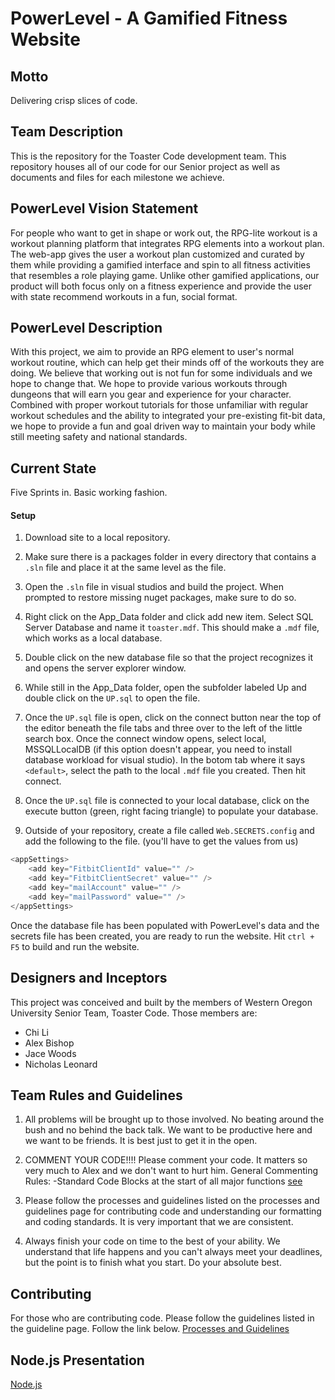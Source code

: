 # PowerLevel - A Gamified Fitness Website

## Motto

Delivering crisp slices of code.

## Team Description

This is the repository for the Toaster Code development team. This repository houses all of our code for our Senior project as well as documents and files for each milestone we achieve.

## PowerLevel Vision Statement

For people who want to get in shape or work out, the RPG-lite workout is a workout planning platform that integrates RPG elements into a workout plan. The web-app gives the user a workout plan customized and curated by them while providing a gamified interface and spin to all fitness activities that resembles a role playing game. Unlike other gamified applications, our product will both focus only on a fitness experience and provide the user with state recommend workouts in a fun, social format.

## PowerLevel Description

With this project, we aim to provide an RPG element to user's normal workout routine, which can help get their minds off of the workouts they are doing. We believe that working out is not fun for some individuals and we hope to change that. We hope to provide various workouts through dungeons that will earn you gear and experience for your character. Combined with proper workout tutorials for those unfamiliar with regular workout schedules and the ability to integrated your pre-existing fit-bit data, we hope to provide a fun and goal driven way to maintain your body while still meeting safety and national standards.

## Current State

Five Sprints in. Basic working fashion.


#### Setup

1. Download site to a local repository.

2. Make sure there is a packages folder in every directory that contains a `.sln` file and place it at the same level as the file.

3. Open the `.sln` file in visual studios and build the project. When prompted to restore missing nuget packages, make sure to do so.

4. Right click on the App_Data folder and click add new item. Select SQL Server Database and name it `toaster.mdf`. This should make a `.mdf` file, which works as a local database.

5. Double click on the new database file so that the project recognizes it and opens the server explorer window.

6. While still in the App_Data folder, open the subfolder labeled Up and double click on the `UP.sql` to open the file.

7. Once the `UP.sql` file is open, click on the connect button near the top of the editor beneath the file tabs and three over to the left of the little search box. Once the connect window opens, select local, MSSQLLocalDB (if this option doesn't appear, you need to install database workload for visual studio). In the botom tab where it says `<default>`, select the path to the local `.mdf` file you created. Then hit connect.

8. Once the `UP.sql` file is connected to your local database, click on the execute button (green, right facing triangle) to populate your database.

9. Outside of your repository, create a file called `Web.SECRETS.config` and add the following to the file. (you'll have to get the values from us)

```csharp
<appSettings>
    <add key="FitbitClientId" value="" />
    <add key="FitbitClientSecret" value="" />
    <add key="mailAccount" value="" />
    <add key="mailPassword" value="" />
</appSettings>
```

Once the database file has been populated with PowerLevel's data and the secrets file has been created, you are ready to run the website. Hit `ctrl + F5` to build and run the website.

## Designers and Inceptors

This project was conceived and built by the members of Western Oregon University Senior Team, Toaster Code. Those members are:

* Chi Li
* Alex Bishop
* Jace Woods
* Nicholas Leonard

## Team Rules and Guidelines

1. All problems will be brought up to those involved. No beating around the bush and no behind the back talk. We want to be productive here and we want to be friends. It is best just to get it in the open.

2. COMMENT YOUR CODE!!!! Please comment your code. It matters so very much to Alex and we don't want to hurt him.
    General Commenting Rules:
		    -Standard Code Blocks at the start of all major functions  [see](https://docs.microsoft.com/en-us/dotnet/csharp/programming-guide/xmldoc/recommended-tags-for-documentation-comments)

3. Please follow the processes and guidelines listed on the processes and guidelines page for contributing code and understanding our formatting and coding standards. It is very important that we are consistent.

4. Always finish your code on time to the best of your ability. We understand that life happens and you can't always meet your deadlines, but the point is to finish what you start. Do your absolute best.


## Contributing

For those who are contributing code. Please follow the guidelines listed in the guideline page. Follow the link below.
[Processes and Guidelines](Milestone_5/processes_and_guidelines.md)

## Node.js Presentation

[Node.js](https://docs.google.com/presentation/d/1w6v8UUcAvWzoZQ_TJcF2Jstvfe7mZQhQqySSDWPtLGE/edit#slide=id.gcb9a0b074_1_0)
